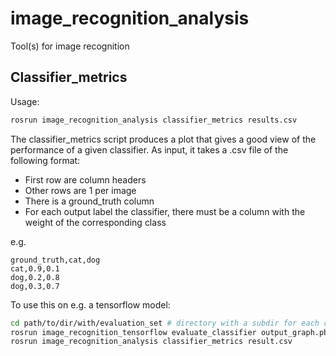 image_recognition_analysis
=======================

Tool(s) for image recognition

Classifier_metrics
------------------

Usage: 
```bash
rosrun image_recognition_analysis classifier_metrics results.csv
```

The classifier_metrics script produces a plot that gives a good view of the performance of a given classifier. As input, it takes a .csv file of the following format:
- First row are column headers
- Other rows are 1 per image
- There is a ground_truth column
- For each output label the classifier, there must be a column with the weight of the corresponding class

e.g. 
```csv
ground_truth,cat,dog
cat,0.9,0.1
dog,0.2,0.8
dog,0.3,0.7
```

To use this on e.g. a tensorflow model:
```bash
cd path/to/dir/with/evaluation_set # directory with a subdir for each class, as with training
rosrun image_recognition_tensorflow evaluate_classifier output_graph.pb $output_labels.txt -o result.csv .
rosrun image_recognition_analysis classifier_metrics result.csv
```

